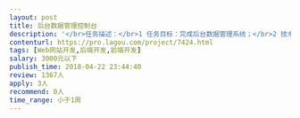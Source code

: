 ```yaml
---                
layout: post       
title: 后台数据管理控制台           
description: '</br>任务描述：</br>1 任务目标：完成后台数据管理系统；</br>2 技术选型：基于Python/Django；</br>3 功能点：a 对业务数据的增删改查；</br>               b 对文件的上传下载；</br>               c 少量的处理逻辑；</br>               d 用户管理、权限管理；</br>4 开发周期：功能简单，期望3天以内完成；</br>5 其他要求：</br>   容易沟通；</br>   熟悉Python开发，熟悉Django/Flask（不使用django admin）；</br>   熟悉基本的html/js/css。</br>'     
contenturl: https://pro.lagou.com/project/7424.html      
tags: [Web网站开发,后端开发,前端开发]            
salary: 3000元以下          
publish_time: 2018-04-22 23:44:40         
review: 1367人                   
apply: 3人                   
recommend: 0人                   
time_range: 小于1周              
---                 
```


